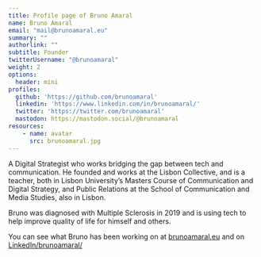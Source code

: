 ```yaml
---
title: Profile page of Bruno Amaral
name: Bruno Amaral
email: "mail@brunoamaral.eu"
summary: "" 
authorlink: ""
subtitle: Founder 
twitterUsername: "@brunoamaral"
weight: 2
options:
  header: mini
profiles:
  github: 'https://github.com/brunoamaral'
  linkedin: 'https://www.linkedin.com/in/brunoamaral/'
  twitter: 'https://twitter.com/brunoamaral'
  mastodon: https://mastodon.social/@brunoamaral
resources:
    - name: avatar
      src: brunoamaral.jpg
---
```


A Digital Strategist who works bridging the gap between tech and communication. He founded and works at the Lisbon Collective, and is a teacher, both in Lisbon University’s Masters Course of Communication and Digital Strategy, and Public Relations at the School of Communication and Media Studies, also in Lisbon.

Bruno was diagnosed with Multiple Sclerosis in 2019 and is using tech to help improve quality of life for himself and others.

You can see what Bruno has been working on at [brunoamaral.eu](https://brunoamaral.eu/) and on [LinkedIn/brunoamaral/](https://www.linkedin.com/in/brunoamaral/)